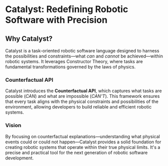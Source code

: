 # Catalyst: Redefining Robotic Software with Precision

## Why Catalyst?

Catalyst is a task-oriented robotic software language designed to harness the possibilities and constraints—what *can* and *cannot* be achieved—within robotic systems. It leverages Constructor Theory, where tasks are fundamental transformations governed by the laws of physics.

### Counterfactual API

Catalyst introduces the **Counterfactual API**, which captures what tasks are possible (*CAN*) and what are impossible (*CAN'T*). This framework ensures that every task aligns with the physical constraints and possibilities of the environment, allowing developers to build reliable and efficient robotic systems.

### Vision

By focusing on counterfactual explanations—understanding what physical events could or could not happen—Catalyst provides a solid foundation for creating robotic systems that operate within their true physical limits. It's a precise and practical tool for the next generation of robotic software development.

